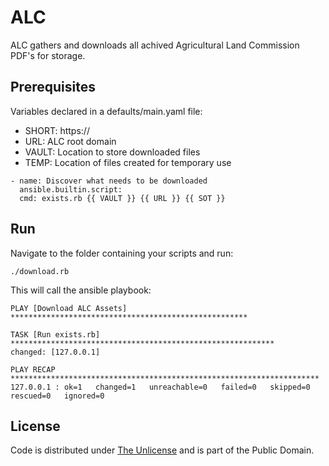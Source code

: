 # ALC

ALC gathers and downloads all achived Agricultural Land Commission PDF's for storage.

## Prerequisites

Variables declared in a defaults/main.yaml file:

- SHORT: https://
- URL: ALC root domain
- VAULT: Location to store downloaded files
- TEMP: Location of files created for temporary use

```console
- name: Discover what needs to be downloaded
  ansible.builtin.script:
  cmd: exists.rb {{ VAULT }} {{ URL }} {{ SOT }}
```

## Run

Navigate to the folder containing your scripts and run:

```console
./download.rb
```

This will call the ansible playbook:

```console
PLAY [Download ALC Assets] *****************************************************

TASK [Run exists.rb] ***********************************************************
changed: [127.0.0.1]

PLAY RECAP *********************************************************************
127.0.0.1 : ok=1   changed=1   unreachable=0   failed=0   skipped=0   rescued=0   ignored=0
```

## License

Code is distributed under [The Unlicense](https://github.com/nausicaan/free/blob/main/LICENSE.md) and is part of the Public Domain.